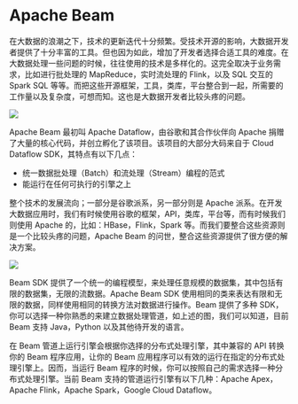 # Apache Beam

在大数据的浪潮之下，技术的更新迭代十分频繁。受技术开源的影响，大数据开发者提供了十分丰富的工具。但也因为如此，增加了开发者选择合适工具的难度。在大数据处理一些问题的时候，往往使用的技术是多样化的。这完全取决于业务需求，比如进行批处理的 MapReduce，实时流处理的 Flink，以及 SQL 交互的 Spark SQL 等等。而把这些开源框架，工具，类库，平台整合到一起，所需要的工作量以及复杂度，可想而知。这也是大数据开发者比较头疼的问题。

![](https://assets.ng-tech.icu/item/20230510134850.png)

Apache Beam 最初叫 Apache Dataflow，由谷歌和其合作伙伴向 Apache 捐赠了大量的核心代码，并创立孵化了该项目。该项目的大部分大码来自于 Cloud Dataflow SDK，其特点有以下几点：

- 统一数据批处理（Batch）和流处理（Stream）编程的范式
- 能运行在任何可执行的引擎之上

整个技术的发展流向；一部分是谷歌派系，另一部分则是 Apache 派系。在开发大数据应用时，我们有时候使用谷歌的框架，API，类库，平台等，而有时候我们则使用 Apache 的，比如：HBase，Flink，Spark 等。而我们要整合这些资源则是一个比较头疼的问题，Apache Beam 的问世，整合这些资源提供了很方便的解决方案。

![](https://assets.ng-tech.icu/item/20230503195639.png)

Beam SDK 提供了一个统一的编程模型，来处理任意规模的数据集，其中包括有限的数据集，无限的流数据。Apache Beam SDK 使用相同的类来表达有限和无限的数据，同样使用相同的转换方法对数据进行操作。Beam 提供了多种 SDK，你可以选择一种你熟悉的来建立数据处理管道，如上述的图，我们可以知道，目前 Beam 支持 Java，Python 以及其他待开发的语言。

在 Beam 管道上运行引擎会根据你选择的分布式处理引擎，其中兼容的 API 转换你的 Beam 程序应用，让你的 Beam 应用程序可以有效的运行在指定的分布式处理引擎上。因而，当运行 Beam 程序的时候，你可以按照自己的需求选择一种分布式处理引擎。当前 Beam 支持的管道运行引擎有以下几种：Apache Apex，Apache Flink，Apache Spark，Google Cloud Dataflow。
